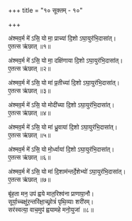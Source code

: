 +++
title = "१० सूक्तम् - १०"

+++

अ॑श्मव॒र्म मे॑ ऽसि॒ यो मा॒ प्राच्या॑ दि॒शो ऽघा॒युर॑भि॒दासा॑त्।  
ए॒तत्स ऋ॑छात् ॥१॥

अ॑श्मव॒र्म मे॑ ऽसि॒ यो मा॒ दक्षि॑णाया दि॒शो ऽघा॒युर॑भि॒दासा॑त्।  
ए॒तत्स ऋ॑छात् ॥२॥

अ॑श्मव॒र्म मे॑ ऽसि॒ यो मा॑ प्र॒तीच्या॑ दि॒शो ऽघा॒युर॑भि॒दासा॑त्।  
ए॒तत्स ऋ॑छात् ॥३॥

अ॑श्मव॒र्म मे॑ ऽसि॒ यो मोदी॑च्या दि॒शो ऽघा॒युर॑भि॒दासा॑त्।  
ए॒तत्स ऋ॑छात् ॥४॥

अ॑श्मव॒र्म मे॑ ऽसि॒ यो मा॑ ध्रु॒वाया॑ दि॒शो ऽघा॒युर॑भि॒दासा॑त्।  
ए॒तत्स ऋ॑छात् ॥५॥

अ॑श्मव॒र्म मे॑ ऽसि॒ यो मो॒र्ध्वाया॑ दि॒शो ऽघा॒युर॑भि॒दासा॑त्।  
ए॒तत्स ऋ॑छात् ॥६॥

अ॑श्मव॒र्म मे॑ ऽसि॒ यो मा॑ दि॒शाम॑न्तर्दे॒शेभ्यो॑ ऽघा॒युर॑भि॒दासा॑त्।  
ए॒तत्स ऋ॑छात् ॥७॥

बृ॑ह॒ता मन॒ उप॑ ह्वये मात॒रिश्व॑ना प्राणापा॒नौ।  
सूर्या॒च्चक्षु॑र॒न्तरि॑क्षा॒च्छ्रोत्रं॑ पृथि॒व्याः शरी॑रम्।  
सर॑स्वत्या॒ वाच॒मुप॑ ह्वयामहे मनो॒युजा॑ ॥८॥
